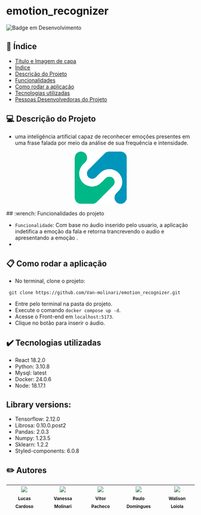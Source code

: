 # emotion_recognizer
![Badge em Desenvolvimento](http://img.shields.io/static/v1?label=STATUS&message=EM%20DESENVOLVIMENTO&color=GREEN&style=for-the-badge)

## :scroll: Índice

* [Título e Imagem de capa](#emotion_recognizer)
* [Índice](#scroll-índice)
* [Descrição do Projeto](#computer-descrição-do-projeto)
* [Funcionalidades](#wrench-funcionalidades-do-projeto)
* [Como rodar a aplicação](#clipboard-como-rodar-a-aplicação)
* [Tecnologias utilizadas](#heavy_check_mark-tecnologias-utilizadas)
* [Pessoas Desenvolvedoras do Projeto](#pencil2-autores)

## :computer: Descrição do Projeto

*  uma inteligência artificial capaz de reconhecer emoções presentes em uma frase falada por meio da 
análise de sua frequência e intensidade. 

<p align="center">
    <img src="frontend\app\public\assets\imagens\icone-logo.png">
</p>
## :wrench: Funcionalidades do projeto

- `Funcionalidade`: Com base no áudio inserido pelo usuario, a aplicação indetifica a emoção da fala e retorna trancrevendo o audio e apresentando a emoção .
- 
## :clipboard: Como rodar a aplicação

- No terminal, clone o projeto:

```
 git clone https://github.com/Van-molinari/emotion_recognizer.git
```

- Entre pelo terminal na pasta do projeto.
- Execute o comando `docker compose up -d`.
- Acesse o Front-end em `localhost:5173`.
- Clique no botão para inserir o áudio. 

## :heavy_check_mark: Tecnologias utilizadas

* React 18.2.0
* Python: 3.10.8
* Mysql: latest
* Docker: 24.0.6
* Node: 18.17.1

## Library versions:
* Tensorflow: 2.12.0
* Librosa: 0.10.0.post2
* Pandas: 2.0.3
* Numpy: 1.23.5
* Sklearn: 1.2.2
* Styled-components: 6.0.8

## :pencil2: Autores

| [<img src="https://user-images.githubusercontent.com/62854155/210154366-00897cb4-b503-4a88-9a09-547f3e905cc2.jpg" width=115><br><sub>Lucas Cardoso</sub>](https://github.com/lucasc-costa) | [<img src="https://avatars.githubusercontent.com/u/88857546?v=4" width=115><br><sub>Vanessa Molinari</sub>](https://github.com/Van-molinari) | [<img src="https://avatars.githubusercontent.com/u/95259404?v=4" width=115><br><sub>Vitor Pacheco</sub>](https://github.com/PachecoVitor02) | [<img src="https://avatars.githubusercontent.com/u/90154095?v=4" width=115><br><sub>Paulo Domingues</sub>](https://github.com/PauloCaramigo) |[<img src="https://avatars.githubusercontent.com/u/79873538?v=4" width=115><br><sub>Walison Loiola</sub>](https://github.com/walisxn) |
| --- | --- | --- | --- | --- |
